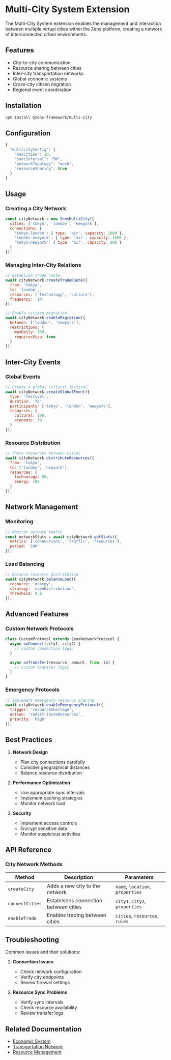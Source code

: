 # Multi-City System Extension

The Multi-City System extension enables the management and interaction between multiple virtual cities within the Zens platform, creating a network of interconnected urban environments.

## Features

- City-to-city communication
- Resource sharing between cities
- Inter-city transportation networks
- Global economic systems
- Cross-city citizen migration
- Regional event coordination

## Installation

```bash
npm install @zens-framework/multi-city
```

## Configuration

```javascript
{
  "multicityConfig": {
    "maxCities": 10,
    "syncInterval": "5m",
    "networkTopology": "mesh",
    "resourceSharing": true
  }
}
```

## Usage

### Creating a City Network

```javascript
const cityNetwork = new ZensMultiCity({
  cities: ['tokyo', 'london', 'newyork'],
  connections: {
    'tokyo-london': { type: 'air', capacity: 1000 },
    'london-newyork': { type: 'air', capacity: 1500 },
    'tokyo-newyork': { type: 'air', capacity: 800 }
  }
});
```

### Managing Inter-City Relations

```javascript
// Establish trade route
await cityNetwork.createTradeRoute({
  from: 'tokyo',
  to: 'london',
  resources: ['technology', 'culture'],
  frequency: '1h'
});

// Enable citizen migration
await cityNetwork.enableMigration({
  between: ['london', 'newyork'],
  restrictions: {
    maxDaily: 100,
    requiresVisa: true
  }
});
```

## Inter-City Events

### Global Events

```javascript
// Create a global cultural festival
await cityNetwork.createGlobalEvent({
  type: 'festival',
  duration: '7d',
  participants: ['tokyo', 'london', 'newyork'],
  resources: {
    cultural: 100,
    economic: 50
  }
});
```

### Resource Distribution

```javascript
// Share resources between cities
await cityNetwork.distributeResources({
  from: 'tokyo',
  to: ['london', 'newyork'],
  resources: {
    technology: 50,
    energy: 100
  }
});
```

## Network Management

### Monitoring

```javascript
// Monitor network health
const networkStats = await cityNetwork.getStats({
  metrics: ['connections', 'traffic', 'resources'],
  period: '24h'
});
```

### Load Balancing

```javascript
// Balance resource distribution
await cityNetwork.balanceLoad({
  resource: 'energy',
  strategy: 'evenDistribution',
  threshold: 0.8
});
```

## Advanced Features

### Custom Network Protocols

```javascript
class CustomProtocol extends ZensNetworkProtocol {
  async onConnect(city1, city2) {
    // Custom connection logic
  }

  async onTransfer(resource, amount, from, to) {
    // Custom transfer logic
  }
}
```

### Emergency Protocols

```javascript
// Implement emergency resource sharing
await cityNetwork.enableEmergencyProtocol({
  trigger: 'resourceShortage',
  action: 'redistributeResources',
  priority: 'high'
});
```

## Best Practices

1. **Network Design**
   - Plan city connections carefully
   - Consider geographical distances
   - Balance resource distribution

2. **Performance Optimization**
   - Use appropriate sync intervals
   - Implement caching strategies
   - Monitor network load

3. **Security**
   - Implement access controls
   - Encrypt sensitive data
   - Monitor suspicious activities

## API Reference

### City Network Methods

| Method | Description | Parameters |
|--------|-------------|------------|
| `createCity` | Adds a new city to the network | `name`, `location`, `properties` |
| `connectCities` | Establishes connection between cities | `city1`, `city2`, `properties` |
| `enableTrade` | Enables trading between cities | `cities`, `resources`, `rules` |

## Troubleshooting

Common issues and their solutions:

1. **Connection Issues**
   - Check network configuration
   - Verify city endpoints
   - Review firewall settings

2. **Resource Sync Problems**
   - Verify sync intervals
   - Check resource availability
   - Review transfer logs

## Related Documentation

- [Economic System](./economy.md)
- [Transportation Network](./transportation.md)
- [Resource Management](../core-concepts.md#resource-management) 